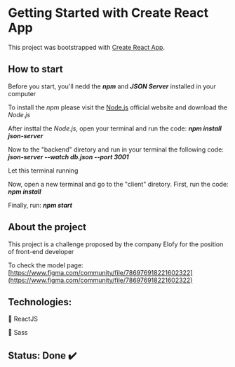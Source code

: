 # Getting Started with Create React App

This project was bootstrapped with [Create React App](https://github.com/facebook/create-react-app).

## How to start

Before you start, you'll nedd the **_npm_** and **_JSON Server_** installed in your computer

To install the _npm_ please visit the [Node.js](https://nodejs.org/en/) official website and download the _Node.js_

After insttal the _Node.js_, open your terminal and run the code: **_npm install json-server_**

Now to the "backend" diretory and run in your terminal the following code: **_json-server --watch db.json --port 3001_**

Let this terminal running

Now, open a new terminal and go to the "client" diretory. First, run the code: **_npm install_**

Finally, run: **_npm start_**

## About the project

This project is a challenge proposed by the company Elofy for the position of front-end developer

To check the model page: [https://www.figma.com/community/file/786976918221602322](https://www.figma.com/community/file/786976918221602322)

## Technologies:

:small_blue_diamond: ReactJS

:small_orange_diamond: Sass

## Status: Done :heavy_check_mark:

